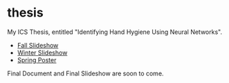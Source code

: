# thesis
My ICS Thesis, entitled "Identifying Hand Hygiene Using Neural Networks".

- [Fall Slideshow](https://github.com/Prescientje/thesis/blob/master/PresentationFall.pdf)
- [Winter Slideshow](https://github.com/Prescientje/thesis/blob/master/PresentationWinter.pdf)
- [Spring Poster](https://github.com/Prescientje/thesis/blob/master/PosterSpring3.pdf)

Final Document and Final Slideshow are soon to come.

